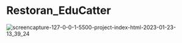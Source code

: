 # Restoran_EduCatter

![screencapture-127-0-0-1-5500-project-index-html-2023-01-23-13_39_24](https://user-images.githubusercontent.com/72013308/214020100-ee8fca0a-bb8f-48a9-aa60-0930527cd3dc.png)
